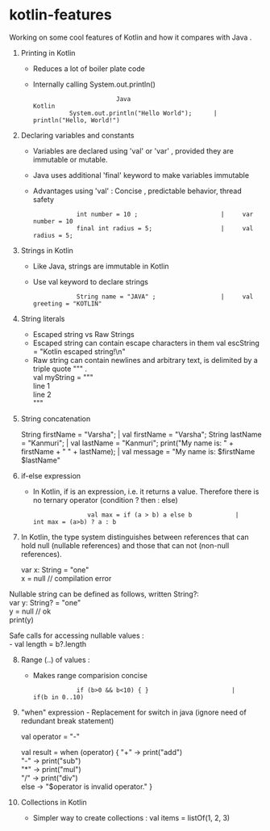 # kotlin-features
Working on some cool features of Kotlin and how it compares with Java .

1) Printing in Kotlin 

      - Reduces a lot of boiler plate code
      - Internally calling System.out.println()
      
                                   Java                                  Kotlin
                      System.out.println("Hello World");      |    println("Hello, World!")
                                                              

2) Declaring variables and constants 

     - Variables are declared using 'val' or 'var' , provided they are immutable or mutable.
     - Java uses additional 'final' keyword to make variables immutable
     - Advantages using 'val' : Concise , predictable behavior, thread safety
                     
                     
                       int number = 10 ;                       |     var number = 10
                       final int radius = 5;                   |     val radius = 5;
                       
                       
3) Strings in Kotlin  

     - Like Java, strings are immutable in Kotlin
     - Use val keyword to declare strings

                       String name = "JAVA" ;                  |     val greeting = "KOTLIN"
                    
                       
4) String literals

    - Escaped string vs Raw Strings
    - Escaped string can contain escape characters in them
         val escString = "Kotlin escaped string!\n"
    - Raw string can contain newlines and arbitrary text, is delimited by a triple quote """ .<br />
           val myString = """<br />
                   line 1 <br />
                   line 2 <br />
           """

5) String concatenation
   
    String firstName = "Varsha";                                 |   val firstName = "Varsha"; 
    String lastName = "Kanmuri";                                 |   val lastName = "Kanmuri";
    print("My name is: " + firstName + " " + lastName);          |   val message = "My name is: $firstName $lastName"
    
6) if-else expression 
   
   - In Kotlin, if is an expression, i.e. it returns a value. Therefore there is no ternary operator (condition ? then : else)
   
                        val max = if (a > b) a else b            |    int max = (a>b) ? a : b
                        
 7) In Kotlin, the type system distinguishes between references that can hold null (nullable references) and those that can not (non-null references).<br />
 
    var x: String = "one"<br />
    x = null // compilation error<br />

   Nullable string can be defined as follows, written String?:<br />
   var y: String? = "one"<br />
   y = null // ok<br />
   print(y)<br />

  Safe calls for accessing nullable values :<br />
    - val length = b?.length<br />
    

8) Range (..) of values :<br />
    
    - Makes range comparision concise <br />
 
                      if (b>0 && b<10) { }                       |     if(b in 0..10)
                      
   
9) "when" expression - Replacement for switch in java (ignore need of redundant break statement)
     
     val operator = "-"
 
     val result = when (operator) {
          "+" -> print("add")<br />
          "-" -> print("sub")<br />
          "*" -> print("mul")<br />
          "/" -> print("div")<br />
          else -> "$operator is invalid operator."
     }

10) Collections in Kotlin

      - Simpler way to create collections :
           val items = listOf(1, 2, 3)

